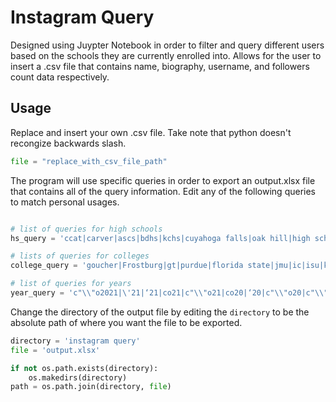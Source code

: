 # Instagram Query
Designed using Juypter Notebook in order to filter and query different users based on the schools they are currently enrolled into. Allows for the user to insert a .csv file that contains name, biography, username, and followers count data respectively. 

## Usage
Replace and insert your own .csv file. Take note that python doesn't recongize backwards slash. 
```python
file = "replace_with_csv_file_path"
```

The program will use specific queries in order to export an output.xlsx file that contains all of the query information. Edit any of the following queries to match personal usages. 

```python

# list of queries for high schools 
hs_query = 'ccat|carver|ascs|bdhs|kchs|cuyahoga falls|oak hill|high school|highschool|mshs|ajhs|battle mountain|avhs|eleanor roosevelt high'

# lists of queries for colleges 
college_query = 'goucher|Frostburg|gt|purdue|florida state|jmu|ic|isu|ksu|lmu|mcla|2021🎓|niu|occ|rwu|uchicago|U of C|virginia tech|xavier|yale|rit'

# list of queries for years
year_query = 'c"\\"o2021|\'21|‘21|co21|c"\\"o21|co20|‘20|c"\\"o20|c"\\"o2019|‘19||c"\\"o19|c"\\"o2018|‘18|\'18|c"\\"o2017|\'17|‘17|co17'
```

Change the directory of the output file by editing the `directory` to be the absolute path of where you want the file to be exported. 

```python
directory = 'instagram query'
file = 'output.xlsx'

if not os.path.exists(directory): 
    os.makedirs(directory)
path = os.path.join(directory, file)
```
